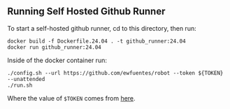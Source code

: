 
Running Self Hosted Github Runner
---------------------------------

To start a self-hosted github runner, cd to this directory, then run:
```
docker build -f Dockerfile.24.04 . -t github_runner:24.04
docker run github_runner:24.04
```

Inside of the docker container run:
```
./config.sh --url https://github.com/ewfuentes/robot --token ${TOKEN} --unattended
./run.sh
```
Where the value of `$TOKEN` comes from [here](https://github.com/ewfuentes/robot/settings/actions/runners/new).
